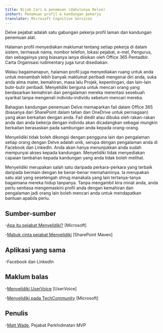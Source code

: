 ```yaml
---
title: Bijak Cari & penemuan (dahulunya Delve)
inshort: Penemuan profil & kandungan pekerja
translator: Microsoft Cognitive Services
---
```


Delve pejabat adalah satu gabungan pekerja profil laman dan kandungan penemuan
alat.

Halaman profil menyediakan maklumat tentang setiap pekerja di dalam
sistem, termasuk nama, nombor telefon, lokasi pejabat, e-mel,
Pengurus, dan sebagainya yang biasanya ianya diisikan oleh Office 365
Pentadbir. Carta Organisasi rudimentary juga turut disediakan.

Walau bagaimanapun, halaman profil juga menyediakan ruang untuk anda untuk menambah lebih banyak
maklumat peribadi mengenai diri anda, suka anda alma mater, kemahiran, masa lalu
Projek, kepentingan, dan lain-lain butir-butir peribadi. Menyelidiki berguna untuk
mencari orang yang berdasarkan kemahiran dan pengalaman mereka merentasi sesebuah syarikat
tanpa mengenali individu-individu sebelum mencari mereka.

Bahagian kandungan penemuan Delve memaparkan fail dalam Office 365
(biasanya dari SharePoint dalam talian dan OneDrive untuk perniagaan) yang akan
berkaitan dengan anda. Fail diedit atau dibuka oleh rakan-rakan anda dan
anda bekerja dengan individu akan dicadangkan sebagai mungkin berkaitan berasaskan
pada sambungan anda kepada orang-orang.

Menyelidiki tidak boleh dikongsi dengan pengguna lain dan pengalaman setiap orang
dengan Delve adalah unik, serupa dengan pengalaman anda di Facebook dan
LinkedIn. Anda akan hanya menunjukkan anda sudah mempunyai akses kepada kandungan.
Menyelidiki tidak menyediakan capaian tambahan kepada kandungan yang anda tidak boleh melihat.

Menyelidiki merupakan salah satu daripada perkara-perkara yang terbaik daripada bermain dengan ke
benar-benar memahaminya. Ia merupakan satu alat yang sesetengah shrug manakala yang lain tertanya-tanya
bagaimana mereka hidup tanpanya. Tanpa mengambil kira minat anda, anda perlu
sentiasa mengemaskini profil anda dengan kemahiran dan pengalaman jadi orang lain
boleh mencari anda untuk mendapatkan bantuan apabila perlu.

Sumber-sumber
---------

-[Apa itu pejabat
    Menyelidiki?](https://support.office.com/en-us/article/What-is-Office-Delve-1315665a-c6af-4409-a28d-49f8916878ca)
    \[Microsoft\]

-[Mabuk cinta pejabat
    Menyelidiki](https://sharepointmaven.com/5-reasons-love-new-office-365-delve/)
    \[SharePoint Maven\]

Aplikasi yang sama
--------------------

-Facebook dan LinkedIn

Maklum balas
---------

-[Menyelidiki UserVoice](https://office365.uservoice.com/forums/273487-delve)
    \[UserVoice\]

-[Menyelidiki pada TechCommunity](https://techcommunity.microsoft.com/t5/Delve/ct-p/OfficeDelve)
    \[Microsoft\]

Penulis
---------

-[Matt Wade](https://www.linkedin.com/in/thatmattwade/), Pejabat Perkhidmatan MVP


